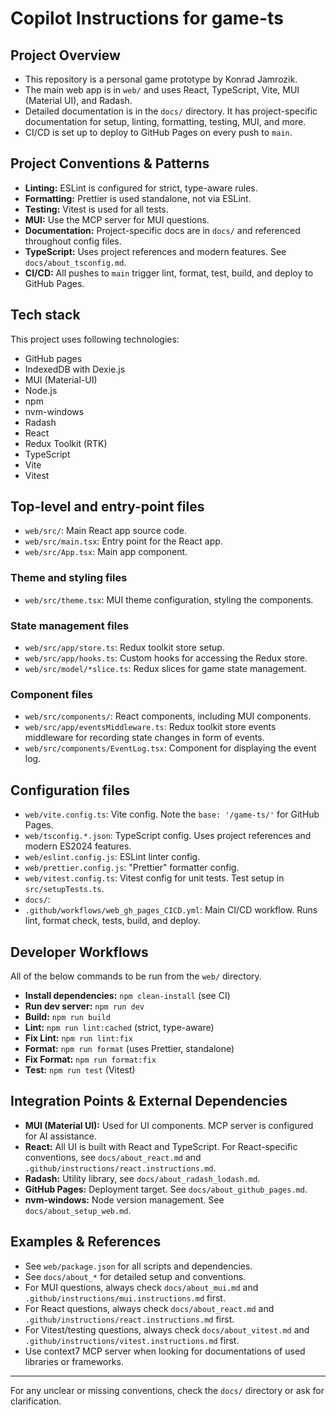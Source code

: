 # Copilot Instructions for game-ts

## Project Overview

- This repository is a personal game prototype by Konrad Jamrozik.
- The main web app is in `web/` and uses React, TypeScript, Vite, MUI (Material UI), and Radash.
- Detailed documentation is in the `docs/` directory. 
  It has project-specific documentation for setup, linting, formatting, testing, MUI, and more.
- CI/CD is set up to deploy to GitHub Pages on every push to `main`.


## Project Conventions & Patterns

- **Linting:** ESLint is configured for strict, type-aware rules.
- **Formatting:** Prettier is used standalone, not via ESLint.
- **Testing:** Vitest is used for all tests.
- **MUI:** Use the MCP server for MUI questions.
- **Documentation:** Project-specific docs are in `docs/` and referenced throughout config files.
- **TypeScript:** Uses project references and modern features. See `docs/about_tsconfig.md`.
- **CI/CD:** All pushes to `main` trigger lint, format, test, build, and deploy to GitHub Pages.


## Tech stack

This project uses following technologies:

- GitHub pages
- IndexedDB with Dexie.js
- MUI (Material-UI)
- Node.js
- npm
- nvm-windows
- Radash
- React
- Redux Toolkit (RTK)
- TypeScript
- Vite
- Vitest

## Top-level and entry-point files

- `web/src/`: Main React app source code.
- `web/src/main.tsx`: Entry point for the React app.
- `web/src/App.tsx`: Main app component.

### Theme and styling files

- `web/src/theme.tsx`: MUI theme configuration, styling the components.

### State management files

- `web/src/app/store.ts`: Redux toolkit store setup.
- `web/src/app/hooks.ts`: Custom hooks for accessing the Redux store.
- `web/src/model/*slice.ts`: Redux slices for game state management.

### Component files

- `web/src/components/`: React components, including MUI components.
- `web/src/app/eventsMiddleware.ts`: Redux toolkit store events middleware for recording state changes in form of events.
- `web/src/components/EventLog.tsx`: Component for displaying the event log.

## Configuration files

- `web/vite.config.ts`: Vite config. Note the `base: '/game-ts/'` for GitHub Pages.
- `web/tsconfig.*.json`: TypeScript config. Uses project references and modern ES2024 features.
- `web/eslint.config.js`: ESLint linter config.
- `web/prettier.config.js`: "Prettier" formatter config.
- `web/vitest.config.ts`: Vitest config for unit tests. Test setup in `src/setupTests.ts`.
- `docs/`: 
- `.github/workflows/web_gh_pages_CICD.yml`: Main CI/CD workflow. Runs lint, format check, tests, build, and deploy.


## Developer Workflows

All of the below commands to be run from the `web/` directory.

- **Install dependencies:** `npm clean-install` (see CI)
- **Run dev server:** `npm run dev`
- **Build:** `npm run build`
- **Lint:** `npm run lint:cached` (strict, type-aware)
- **Fix Lint:** `npm run lint:fix`
- **Format:** `npm run format` (uses Prettier, standalone)
- **Fix Format:** `npm run format:fix`
- **Test:** `npm run test` (Vitest)

## Integration Points & External Dependencies

- **MUI (Material UI):** Used for UI components. MCP server is configured for AI assistance.
- **React:** All UI is built with React and TypeScript. For React-specific conventions, see `docs/about_react.md` and `.github/instructions/react.instructions.md`.
- **Radash:** Utility library, see `docs/about_radash_lodash.md`.
- **GitHub Pages:** Deployment target. See `docs/about_github_pages.md`.
- **nvm-windows:** Node version management. See `docs/about_setup_web.md`.

## Examples & References

- See `web/package.json` for all scripts and dependencies.
- See `docs/about_*` for detailed setup and conventions.
- For MUI questions, always check `docs/about_mui.md` and `.github/instructions/mui.instructions.md` first.
- For React questions, always check `docs/about_react.md` and `.github/instructions/react.instructions.md` first.
- For Vitest/testing questions, always check `docs/about_vitest.md` and `.github/instructions/vitest.instructions.md` first.
- Use context7 MCP server when looking for documentations of used libraries or frameworks.

---
For any unclear or missing conventions, check the `docs/` directory or ask for clarification.

